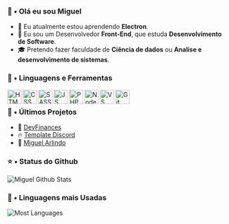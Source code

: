 ### 👋 • Olá eu sou Miguel

- 👥 Eu atualmente estou aprendendo **Electron**.
- 🌹 Eu sou um Desenvolvedor **Front-End**, que estuda **Desenvolvimento de Software**.
- 🎓 Pretendo fazer faculdade de **Ciência de dados** ou **Analise e desenvolvimento de sistemas**.

### 📐 • Linguagens e Ferramentas

<img align="left" height="32px" width="32px" alt="HTML logo" src="https://bit.ly/3gP4Qgx">
<img align="left" height="32px" width="32px" alt="CSS logo" src="https://bit.ly/37iML7j">
<img align="left" height="32px" width="32px" alt="SASS logo" src="https://cutt.ly/AQuzRbx">
<img align="left" height="32px" width="32px" alt="JS logo" src="https://bit.ly/3r1kzxY">
<img align="left" height="32px" width="32px" alt="PHP logo" src="https://cutt.ly/YQukyil">
<img align="left" height="32px" width="32px" alt="Node.js logo" src="https://bit.ly/3rw9m8C">
<img align="left" height="32px" width="32px" alt="VS Сode logo" src="https://bit.ly/3qZmQcU">
<img align="left" height="32px" width="32px" alt="Git logo" src="https://bit.ly/34ayuYn">

<br/>

### 📕 • Últimos Projetos

<ul>
<li>🎯 <a href="https://aeethon.github.io/devfinances/index.html">DevFinances</a></li>
<li>🔥 <a href="https://aeethon.github.io/template-discord/">Template Discord</a></li>
<li>🚀 <a href="http://miguelarlindo.rf.gd/">Miguel Arlindo</a></li>
</ul>

### ⭐ • Status do Github

<img align="center" src="https://github-readme-stats.vercel.app/api?username=Aeethon&include_all_commits=true&count_private=true&show_icons=true&line_height=20&title_color=7A7ADB&icon_color=2234AE&text_color=D3D3D3&bg_color=0,000000,130F40" alt="Miguel Github Stats">

### 🔗 • Linguagens mais Usadas

<img align="center" src="https://github-readme-stats.vercel.app/api/top-langs/?username=Aeethon&include_all_commits=true&count_private=true&show_icons=true&line_height=20&title_color=7A7ADB&icon_color=2234AE&text_color=D3D3D3&bg_color=0,000000,130F40" alt="Most Languages">
